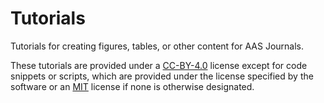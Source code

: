 # Tutorials
Tutorials for creating figures, tables, or other content for AAS Journals.

These tutorials are provided under a [CC-BY-4.0](https://choosealicense.com/licenses/cc-by-4.0/) license except for code snippets or scripts, which are provided under the license specified by the software or an [MIT](https://choosealicense.com/licenses/mit/) license if none is otherwise designated. 
